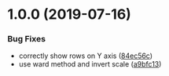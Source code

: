 # 1.0.0 (2019-07-16)


### Bug Fixes

* correctly show rows on Y axis ([84ec56c](https://github.com/zakodium/react-heatmap/commit/84ec56c))
* use ward method and invert scale ([a9bfc13](https://github.com/zakodium/react-heatmap/commit/a9bfc13))



